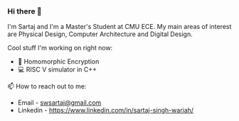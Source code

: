 ### Hi there 👋

I'm Sartaj and I'm a Master's Student at CMU ECE. My main areas of interest are Physical Design, Computer Architecture and Digital Design.

Cool stuff I'm working on right now:
- 🤖 Homomorphic Encryption
- 💻 RISC V simulator in C++

📫 How to reach out to me:
- Email - swsartaj@gmail.com
- Linkedin - https://www.linkedin.com/in/sartaj-singh-wariah/

<!--

If you are looking at this, you've found my secret link - https://intknow.wordpress.com/
This is an old blog that I used to write. Enjoy the bad articles!

-->
